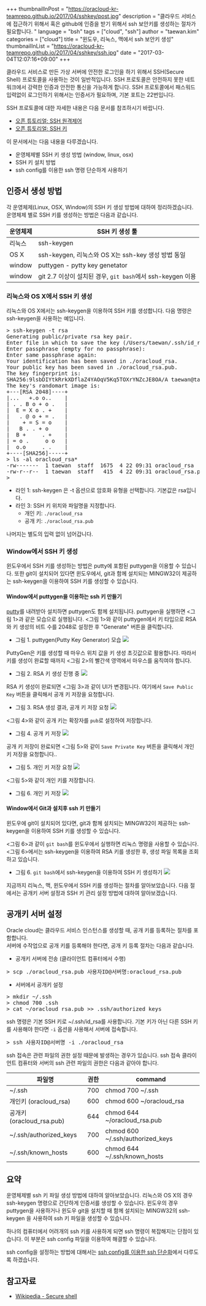 +++
thumbnailInPost = "https://oracloud-kr-teamrepo.github.io/2017/04/sshkey/post.jpg"
description = "클라우드 서비스에 접근하기 위해서 혹은 github에 인증을 받기 위해서 ssh 보안키를 생성하는 절차가 필요합니다. "
language = "bsh"
tags = ["cloud", "ssh"]
author = "taewan.kim"  
categories = ["cloud"]
title = "윈도우, 리눅스, 맥에서 ssh 보안키 생성"
thumbnailInList = "https://oracloud-kr-teamrepo.github.io/2017/04/sshkey/ssh.jpg"
date = "2017-03-04T12:07:16+09:00"
+++

클라우드 서비스로 만든 가상 서버에 안전한 로그인을 하기 위해서 SSH(Secure Shell) 프로토콜을 사용하는 것이 일반적입니다.
SSH 프로토콜은 안전하지 못한 네트워크에서 강력한 인증과 안전한 통신을 가능하게 합니다.
SSH 프로토콜에서 패스워드 입력없이 로그인하기 위해서는 인증서가 필요하며, 기본 포트는 22번입니다.
  
SSH 프로토콜에 대한 자세한 내용은 다음 문서를 참조하시기 바랍니다.

- [오픈 튜토리얼: SSH 원격제어](https://opentutorials.org/module/432/3738)
- [오픈 튜토리얼: SSH 키](https://opentutorials.org/module/432/3742)

이 문서에서는 다음 내용을 다루겠습니다.

- 운영체제별 SSH 키 생성 방법 (window, linux, osx)
- SSH 키 설치 방법
- ssh config를 이용한 ssh 명령 단순하게 사용하기

## 인증서 생성 방법

각 운영체제(Linux, OSX, Window)의 SSH 키 생성 방법에 대하여 정리하겠습니다.
운영체제 별로 SSH 키를 생성하는 방법은 다음과 같습니다.

|운영체제|SSH 키 생성 툴|
|---|---|
|리눅스|ssh-keygen|
|OS X|ssh-keygen, 리눅스와 OS X는 ssh-key 생성 방법 동일|
|window|puttygen - pytty key genetator |
|window|git 2.7 이상이 설치된 경우, ```git bash```에서 ssh-keygen 이용|

### 리눅스와 OS X에서 SSH 키 생성

리눅스와 OS X에서는 ssh-keygen을 이용하여 SSH 키를 생성합니다.
다음 명령은 ssh-keygen을 사용하는 예입니다.

<pre class="prettyprint linenums">
> ssh-keygen -t rsa
Generating public/private rsa key pair.
Enter file in which to save the key (/Users/taewan/.ssh/id_rsa): ./oracloud_rsa
Enter passphrase (empty for no passphrase):
Enter same passphrase again:
Your identification has been saved in ./oracloud_rsa.
Your public key has been saved in ./oracloud_rsa.pub.
The key fingerprint is:
SHA256:9lsbDIYtkRrkXDflaZ4YAOqV5Kq5TOXrYNZcJE8OA/A taewan@taewanui-MacBook-Pro.local
The key's randomart image is:
+---[RSA 2048]----+
|...   +.o o..    |
| . . B o + o .   |
|  E = X o . +    |
|   . @ o + = .   |
|    + = S = o    |
|   B . . + o     |
|  B +     . +    |
| = o .     o o   |
|  o.o     . .    |
+----[SHA256]-----+
> ls -al oracloud_rsa*
-rw-------  1 taewan  staff  1675  4 22 09:31 oracloud_rsa
-rw-r--r--  1 taewan  staff   415  4 22 09:31 oracloud_rsa.pub
>
</pre>

- 라인 1: ssh-keygen 은 -t 옵션으로 암호화 유형을 선택합니다. 기본값은 rsa입니다.
- 라인 3: SSH 키 위치와 파일명을 지정합니다.
  - 개인 키: ```./oracloud_rsa```
  - 공개 키: ```./oracloud_rsa.pub```

나머지는 별도의 입력 없이 넘어갑니다.

### Window에서 SSH 키 생성

윈도우에서 SSH 키를 생성하는 방법은 putty에 포함된 puttygen을 이용할 수 있습니다. 또한
git이 설치되어 있다면 윈도우에서, git과 함께 설치되는 MINGW32이 제공하는 ssh-keygen을 이용하여
SSH 키를 생성할 수 있습니다.

#### Window에서 puttygen을 이용하는 ssh 키 만들기

[putty](http://www.chiark.greenend.org.uk/~sgtatham/putty/)를 내려받아 설치하면 puttygen도 함께 설치됩니다.
puttygen을 실행하면 <그림 1>과 같은 모습으로 실행됩니다.
<그림 1>와 같이 puttygen에서 키 타입으로 RSA와 키 생성의 비트 수를 2048로 설정한 후 "Generate" 버튼을 클릭합니다.

- 그림 1. puttygen(Putty Key Generator) 모습
![](https://oracloud-kr-teamrepo.github.io/2017/03/ssh_key/window010.jpg)

PuttyGen은 키를 생성할 때  마우스 위치 값을 키 생성 초깃값으로 활용합니다.
따라서 키를 생성이 완료할 때까지 <그림 2>의 빨간색 영역에서 마우스를 움직여야 합니다.

- 그림 2. RSA 키 생성 진행 중
![](https://oracloud-kr-teamrepo.github.io/2017/03/ssh_key/window020.jpg)

RSA 키 생성이 완료되면 <그림 3>과 같이 UI가 변경됩니다.
여기에서 ```Save Public Key``` 버튼을 클릭해서 공개 키 저장을 요청합니다.

- 그림 3. RSA 생성 결과, 공개 키 저장 요청
![](https://oracloud-kr-teamrepo.github.io/2017/03/ssh_key/window030.jpg)

<그림 4>와 같이 공개 키는 확장자를 ```pub```로 설정하여 저장합니다.

- 그림 4. 공개 키 저장
![](https://oracloud-kr-teamrepo.github.io/2017/03/ssh_key/window040.jpg)

공개 키 저장이 완료되면 <그림 5>와 같이 ```Save Private Key``` 버튼을 클릭해서 개인 키 저장을 요청합니다..

- 그림 5. 개인 키 저장 요청
![](https://oracloud-kr-teamrepo.github.io/2017/03/ssh_key/window050.jpg)

<그림 5>와 같이 개인 키를 저장합니다.

- 그림 6. 개인 키 저장
![](https://oracloud-kr-teamrepo.github.io/2017/03/ssh_key/window060.jpg)

#### Window에서 Git과 설치후 ssh 키 만들기

윈도우에 git이 설치되어 있다면, git과 함께 설치되는 MINGW32이 제공하는 ssh-keygen을 이용하여
SSH 키를 생성할 수 있습니다.

<그림 6>과 같이 ```git bash```를 윈도우에서 실행하면 리눅스 명령을 사용할 수 있습니다.
<그림 6>에서는 ssh-keygen을 이용하여 RSA 키를 생성한 후, 생성 파일 목록을 조회하고 있습니다.

- 그림 6. ```git bash```에서 ssh-keygen을 이용하여 SSH 키 생성하기
![](https://oracloud-kr-teamrepo.github.io/2017/03/ssh_key/window070.jpg)

지금까지 리눅스, 맥, 윈도우에서 SSH 키를 생성하는 절차를 알아보았습니다.
다음 절에서는 공개키 서버 설정과 SSH 키 관리 설정 방법에 대하여 알아보겠습니다.

## 공개키 서버 설정
Oracle cloud는 클라우드 서비스 인스턴스를 생성할 때, 공개 키를 등록하는 절차를 포함합니다.  
서버에 수작업으로 공개 키를 등록해야 한다면, 공개 키 등록 절차는 다음과 같습니다.

- 공개키 서버에 전송 (클라이언트 컴퓨터에서 수행)

<pre class="prettyprint">
> scp ./oracloud_rsa.pub 사용자ID@서버명:oracloud_rsa.pub
</pre>

- 서버에서 공개키 설정

<pre class="prettyprint">
> mkdir ~/.ssh
> chmod 700 .ssh
> cat ~/oracloud_rsa.pub >> .ssh/authorized_keys
</pre>

ssh 명령은 기본 SSH 키로 ~/.ssh/id_rsa를 사용합니다.
기본 키가 아닌 다른 SSH 키를 사용해야 한다면 ```-i``` 옵션을 사용해서 서버에 접속합니다.

<pre class="prettyprint">
> ssh 사용자ID@서버명 -i ./oracloud_rsa
</pre>

ssh 접속은 관련 파일의 권한 설정 때문에 발생하는 경우가 있습니다.
ssh 접속 클라이언트 컴퓨터와 서버의 ssh 관련 파일의 권한은 다음과 같아야 합니다.

|파일명| 권한|command|
|---|---|---|
|~/.ssh| 700 | chmod 700 ~/.ssh |
|개인키 (oracloud_rsa)| 600 | chmod 600 ~/oracloud_rsa |
|공개키 (oracloud_rsa.pub)| 644 | chmod 644 ~/oracloud_rsa.pub |
|~/.ssh/authorized_keys| 700 | chmod 600 ~/.ssh/authorized_keys |
|~/.ssh/known_hosts|600|chmod 644 ~/.ssh/known_hosts|

## 요약
운영체제별 ssh 키 파일 생성 방법에 대하여 알아보았습니다.
리눅스와 OS X의 경우 ssh-keygen 명령으로 간단하게 인증서를 생성할 수 있습니다.
윈도우의 경우 puttygen을 사용하거나 윈도우 git을 설치할 때 함께 설치되는 MINGW32의 ssh-keygen
을 사용하여 ssh 키 파일을 생성할 수 있습니다.

하나의 컴퓨터에서 어려개의 ssh 키를 사용하게 되면 ssh 명령이 복잡해지는 단점이 있습니다.
이 부분은 ssh config 파일을 이용하여 해결할 수 있습니다.

ssh config을 설정하는 방법에 대해서는
[ssh config를 이용한 ssh 단순화](/post/ssh_config/)에서 다루도록 하겠습니다.

## 참고자료
- [Wikipedia - Secure shell](https://ko.wikipedia.org/wiki/시큐어_셸)
